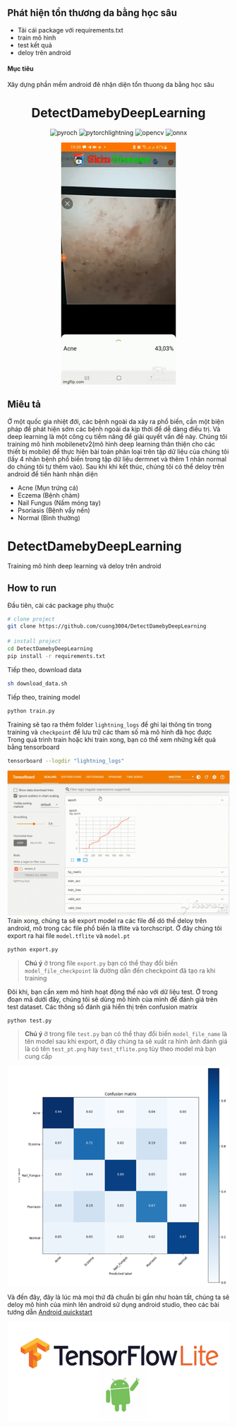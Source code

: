 ## Phát hiện tổn thương da bằng học sâu
- Tải cái package với requirements.txt
- train mô hình 
- test kết quả
- deloy trên android

#### Mục tiêu
Xây dựng phần mềm android đê nhận diện tổn thuong da bằng học sâu



<div align="center">    
 
# DetectDamebyDeepLearning   

![pyroch](https://img.shields.io/badge/pytorch-1.10.0-red)
![pytorchlightning](https://img.shields.io/badge/pytorchlightning-1.5.7-yellowgreen)
![opencv](https://img.shields.io/badge/opencv--python-4.5.5-green)
![onnx](https://img.shields.io/badge/onnx-1.8.1-blue)

<a><img src="img/demo.gif" title="made at imgflip.com"/></a>

<!--  
Conference   
-->   
</div>


## Miêu tả
Ở một quốc gia nhiệt đới, các bệnh ngoài da xảy ra phổ biến, cần một biện pháp để phát hiện sớm các bệnh ngoài da kịp thời để dễ dàng điều trị. Và deep learning là một công cụ tiềm năng để giải quyết vấn đề này. Chúng tôi training mô hình mobilenetv2(mô hình deep learning thân thiện cho các thiết bị mobile) để thực hiện bài toán phân loại trên tập dữ liệu của chúng tôi (lấy 4 nhãn bệnh phổ biến trong tập dữ liệu dermnet và thêm 1 nhãn normal do chúng tôi tự thêm vào). Sau khi khi kết thúc, chúng tôi có thể deloy trên android để tiến hành nhận diện
* Acne (Mụn trứng cá)
* Eczema (Bệnh chàm)
* Nail Fungus (Nấm móng tay)
* Psoriasis (Bệnh vẩy nến)
* Normal (Bình thường)
# DetectDamebyDeepLearning
 Training mô hình deep learning và deloy trên android
## How to run
Đầu tiên, cài các package phụ thuộc
```bash
# clone project   
git clone https://github.com/cuong3004/DetectDamebyDeepLearning

# install project   
cd DetectDamebyDeepLearning
pip install -r requirements.txt
 ```
Tiếp theo, download data
 ```bash
sh download_data.sh
 ```
 Tiếp theo, training model
```bash 
python train.py
```
Training sẽ tạo ra thêm folder `lightning_logs` để ghi lại thông tin trong training và `checkpoint` để lưu trữ các tham số mà mô hình đã học được
Trong quá trình train hoặc khi train xong, bạn có thể xem những kết quả bằng tensorboard
```bash
tensorboard --logdir "lightning_logs"
```
<a><img src="img/demo2.gif" title="made at imgflip.com"/></a>
Train xong, chúng ta sẽ export model ra các file để dó thể deloy trên android, mô trong các file phổ biến là tflite và torchscript. Ở đây chúng tôi export ra hai file `model.tflite` và `model.pt`
```bash
python export.py
```

> **Chú ý** ở trong file `export.py` bạn có thể thay đổi biến `model_file_checkpoint` là đường dẫn đến checkpoint đã tạo ra khi training

Đôi khi, bạn cần xem mô hình hoạt động thế nào với dữ liệu test. Ở trong đoạn mã dưới đây, chúng tôi sẽ dùng mô hình của mình để đánh giá trên test dataset. Các thông số đánh giá hiển thị trên confusion matrix
```bash
python test.py
```
> **Chú ý** ở trong file `test.py` bạn có thể thay đổi biến `model_file_name` là tên model sau khi export, ở đây chúng ta sẽ xuất ra hình ảnh đánh giá là có tên `test_pt.png` hay `test_tflite.png` tùy theo model mà bạn cung cấp

<img src="img/test_tflite.png" />

Và đến đây, đây là lúc mà mọi thứ đã chuẩn bị gần như hoàn tất, chúng ta sẽ deloy mô hình của mình lên android sử dụng android studio, theo các bài tướng dẫn [Android quickstart](https://www.tensorflow.org/lite/guide/android)

![Paper](img/image.png)


